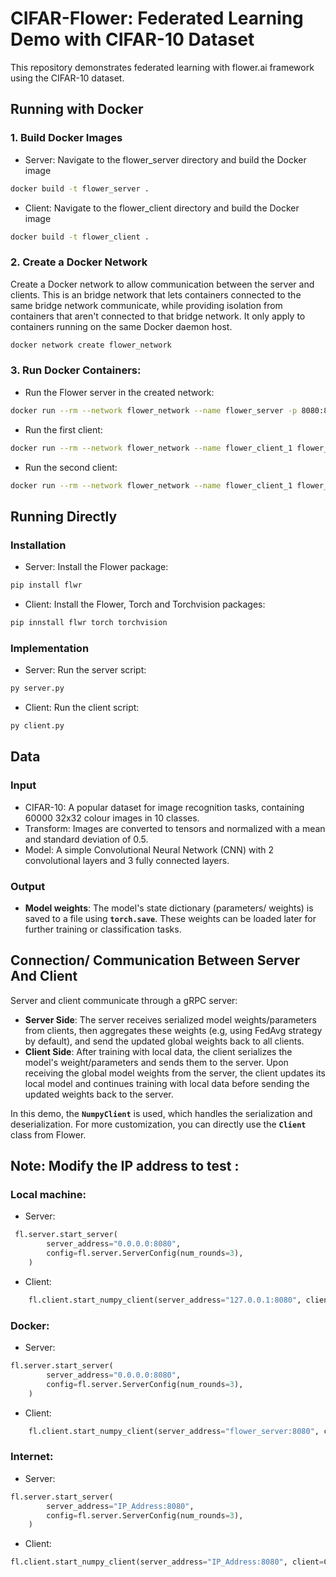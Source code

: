# CIFAR-Flower: Federated Learning Demo with CIFAR-10 Dataset
This repository demonstrates federated learning with flower.ai framework using the CIFAR-10 dataset.

## Running with Docker

### 1. Build Docker Images

- Server: Navigate to the flower_server directory and build the Docker image

```bash
docker build -t flower_server .
``` 

- Client: Navigate to the flower_client directory and build the Docker image

```bash
docker build -t flower_client .
``` 

### 2. Create a Docker Network

Create a Docker network to allow communication between the server and clients.
This is an bridge network that lets containers connected to the same bridge network communicate, while providing isolation from containers that aren't connected to that bridge network. It only apply to containers running on the same Docker daemon host.

```bash
docker network create flower_network
```

### 3. Run Docker Containers:
- Run the Flower server in the created network:
```bash
docker run --rm --network flower_network --name flower_server -p 8080:8080 flower_server
```
- Run the first client:
```bash
docker run --rm --network flower_network --name flower_client_1 flower_client
```

- Run the second client:
```bash
docker run --rm --network flower_network --name flower_client_1 flower_client
```
## Running Directly
### Installation
- Server: Install the Flower package:
```bash
pip install flwr
```
- Client: Install the Flower, Torch and Torchvision packages:
```bash
pip innstall flwr torch torchvision
```
### Implementation
- Server: Run the server script:
```bash
py server.py
```
- Client: Run the client script:
```bash
py client.py
```
## Data
### Input
- CIFAR-10: A popular dataset for image recognition tasks, containing 60000 32x32 colour images in 10 classes.
- Transform: Images are converted to tensors and normalized with a mean and standard deviation of 0.5.
- Model: A simple Convolutional Neural Network (CNN) with 2 convolutional layers and 3 fully connected layers.
### Output
- **Model weights**: The model's state dictionary (parameters/ weights) is saved to a file using **`torch.save`**. These weights can be loaded later for further training or classification tasks.

## Connection/ Communication Between Server And Client
Server and client communicate through a gRPC server:
- **Server Side**:  The server receives serialized model weights/parameters from clients, then aggregates these weights (e.g, using FedAvg strategy by default), and send the updated global weights back to all clients.
- **Client Side**: After training with local data, the client serializes the model's weight/parameters and sends them to the server. Upon receiving the global model weights from the server, the client updates its local model and continues training with local data before sending the updated weights back to the server.

In this demo, the **`NumpyClient`** is used, which handles the serialization and deserialization. For more customization, you can directly use the **`Client`** class from Flower.

## Note: Modify the IP address to test :
### Local machine: 
- Server: 
```python
 fl.server.start_server(
        server_address="0.0.0.0:8080",
        config=fl.server.ServerConfig(num_rounds=3),
    )
```
- Client:
```python
    fl.client.start_numpy_client(server_address="127.0.0.1:8080", client=CifarClient())
```
### Docker:
- Server:
```python
fl.server.start_server(
        server_address="0.0.0.0:8080",
        config=fl.server.ServerConfig(num_rounds=3),
    )
```
- Client: 
```python
    fl.client.start_numpy_client(server_address="flower_server:8080", client=CifarClient())
```
### Internet: 
- Server:
```python
fl.server.start_server(
        server_address="IP_Address:8080",
        config=fl.server.ServerConfig(num_rounds=3),
    )
```
- Client:
```python
fl.client.start_numpy_client(server_address="IP_Address:8080", client=CifarClient())
```
    
